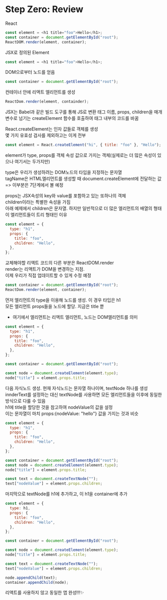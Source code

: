 # Step Zero: Review

React

```javascript
const element = <h1 title="foo">Hello</h1>;
const container = document.getElementById("root");
ReactDOM.render(element, container);
```

JSX로 정의된 Element

```javascript
const element = <h1 title="foo">Hello</h1>;
```

DOM으로부터 노드를 얻음

```javascript
const container = document.getElementById("root");
```

컨테이너 안에 리액트 엘리먼트를 생성

```javascript
ReactDom.render(element, containder);
```

JSX는 Babel과 같은 빌드 도구를 통해 JS로 변환
태그 이름, props, children을 매개변수로 넘기는 createElement 함수를 호출하여 태그 내부의 코드를 바꿈

React.createElement는 인자 값들로 객체를 생성<br/>
몇 가지 유효성 검사를 제외하고는 이게 전부

```javascript
const element = React.createElement("hi", { title: "foo" }, "Hello");
```

element가 type, props를 객체 속성 값으로 가지는 객체(실제로는 더 많은 속성이 있으나 여기서는 두가지만)

type은 우리가 생성하려는 DOM노드의 타입을 지정하는 문자열<br/>
tagName은 HTML엘리먼트를 생성할 때 document.createElement에 전달하는 값 => 이부분은 7단계에서 볼 예정

props는 JSX속성의 key와 value를 포함하고 있는 또하나의 객체<br/>
children이라는 특별한 속성을 가짐<br/>
아래 예제에서 children은 문자열. 하지만 일반적으로 더 많은 엘리먼트의 배열의 형태<br/>
이 엘리먼트들이 트리 형태인 이유

```javascript
const element = {
  type: "h1",
  props: {
    title: "foo",
    children: "Hello",
  },
};
```

교체해야할 리액트 코드의 다른 부분은 ReactDOM.render<br/>
render는 리액트가 DOM을 변경하는 지점.<br/>
이제 우리가 직접 업데이트할 수 있게 수정 예정<br/>

```javascript
const container = document.getElementById("root");
ReactDom.render(element, container);
```

먼저 엘리먼트의 type을 이용해 노드를 생성. 이 경우 타입은 h1<br/>
모든 엘리먼트 props들을 노드에 할당. 지금은 title 뿐<br/>

- 여기에서 엘리먼트는 리액트 엘리먼트, 노드는 DOM엘리먼트를 의미

```javascript
const element = {
  type: "h1",
  props: {
    title: "foo",
    children: "Hello",
  },
};

const container = document.getElementById("root");

const node = document.createElement(element.type);
node["title"] = element.props.title;
```

다음 자식노드 생성. 현재 자식노드는 문자열 하나이며, textNode 하나를 생성<br/>
innderText를 설정하는 대신 textNode를 사용하면 모든 엘리먼트들을 이후에 동일한 방식으로 다룰 수 있음<br/>
h1에 title을 할당한 것을 참고하여 nodeValue의 값을 설정<br/>
이는 문자열이 마치 props:{nodeValue: "hello"} 값을 가지는 것과 비슷

```javascript
const element = {
  type: "h1",
  props: {
    title: "foo",
    children: "Hello",
  },
};

const container = document.getElementById("root");
const node = document.createElement(element.type);
node["title"] = element.props.title;

const text = document.createTextNode("");
text["nodeValue"] = element.props.children;
```

마지막으로 textNode를 h1에 추가하고, 이 h1을 container에 추가

```javascript
const element = {
  type: h1,
  props: {
    title: "foo",
    children: "Hello",
  },
};

const container = document.getElementById("root");

const node = document.createElement(element.type);
node["title"] = element.props.title;

const text = document.createTextNode("");
text["nodeValue"] = element.props.children;

node.appendChild(text);
container.appendChild(node);
```

리액트를 사용하지 않고 동일한 앱 완성!!!✨
